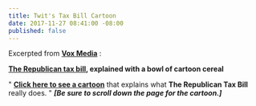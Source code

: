 ```yaml
---
title: Twit's Tax Bill Cartoon
date: 2017-11-27 08:41:00 -08:00
published: false
---
```


Excerpted from [**Vox Media**](https://www.vox.com/)  :

**[The Republican tax bill](https://waysandmeans.house.gov/tax-cuts-jobs-act-resources/), explained with a bowl of cartoon cereal** 

"  [**Click here to see a cartoon**](https://www.vox.com/policy-and-politics/2017/11/6/16603822/republican-tax-plan-cartoon-explained) that explains what **The Republican Tax Bill** really does.  "   ***[Be sure to scroll down the page for the cartoon.]***




